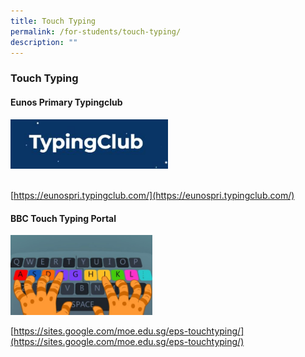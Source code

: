 ```yaml
---
title: Touch Typing
permalink: /for-students/touch-typing/
description: ""
---
```

### Touch Typing

#### Eunos Primary Typingclub

<img src="/images/tt1.png" style="width:50%">
  
  
  
  
   
[https://eunospri.typingclub.com/](https://eunospri.typingclub.com/)

#### BBC Touch Typing Portal

<p><a href="https://sites.google.com/moe.edu.sg/eps-touchtyping/"><img style="width:45%" src="/images/tt2.png"></a></p>


[https://sites.google.com/moe.edu.sg/eps-touchtyping/](https://sites.google.com/moe.edu.sg/eps-touchtyping/)